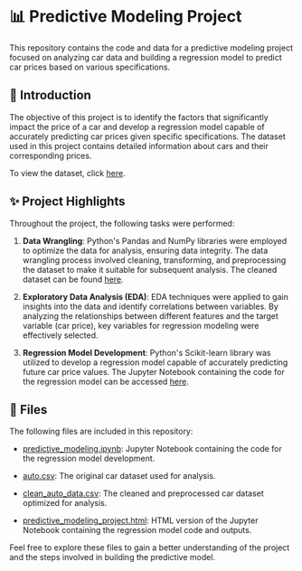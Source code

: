 # 📊 Predictive Modeling Project

This repository contains the code and data for a predictive modeling project focused on analyzing car data and building a regression model to predict car prices based on various specifications.

## 📝 Introduction

The objective of this project is to identify the factors that significantly impact the price of a car and develop a regression model capable of accurately predicting car prices given specific specifications. The dataset used in this project contains detailed information about cars and their corresponding prices.

To view the dataset, click [here](https://github.com/ElizabethKinuthia/python_predictive_modeling/blob/2d03137547abe0bd9d1c59aaf0801cd35c75ecde/auto.csv).

## ✨ Project Highlights

Throughout the project, the following tasks were performed:

1. **Data Wrangling**: Python's Pandas and NumPy libraries were employed to optimize the data for analysis, ensuring data integrity. The data wrangling process involved cleaning, transforming, and preprocessing the dataset to make it suitable for subsequent analysis. The cleaned dataset can be found [here](https://github.com/ElizabethKinuthia/python_predictive_modeling/blob/2d03137547abe0bd9d1c59aaf0801cd35c75ecde/clean_auto_data.csv).

2. **Exploratory Data Analysis (EDA)**: EDA techniques were applied to gain insights into the data and identify correlations between variables. By analyzing the relationships between different features and the target variable (car price), key variables for regression modeling were effectively selected.

3. **Regression Model Development**: Python's Scikit-learn library was utilized to develop a regression model capable of accurately predicting future car price values. The Jupyter Notebook containing the code for the regression model can be accessed [here](https://github.com/ElizabethKinuthia/python_predictive_modeling/blob/2d03137547abe0bd9d1c59aaf0801cd35c75ecde/predictive_modeling.ipynb).

## 📂 Files

The following files are included in this repository:

- [predictive_modeling.ipynb](https://github.com/ElizabethKinuthia/python_predictive_modeling/blob/2d03137547abe0bd9d1c59aaf0801cd35c75ecde/predictive_modeling.ipynb): Jupyter Notebook containing the code for the regression model development.

- [auto.csv](https://github.com/ElizabethKinuthia/python_predictive_modeling/blob/2d03137547abe0bd9d1c59aaf0801cd35c75ecde/auto.csv): The original car dataset used for analysis.

- [clean_auto_data.csv](https://github.com/ElizabethKinuthia/python_predictive_modeling/blob/2d03137547abe0bd9d1c59aaf0801cd35c75ecde/clean_auto_data.csv): The cleaned and preprocessed car dataset optimized for analysis.

- [predictive_modeling_project.html](https://github.com/ElizabethKinuthia/python_predictive_modeling/blob/2d03137547abe0bd9d1c59aaf0801cd35c75ecde/predictive_modeling_project.html): HTML version of the Jupyter Notebook containing the regression model code and outputs.

Feel free to explore these files to gain a better understanding of the project and the steps involved in building the predictive model.
